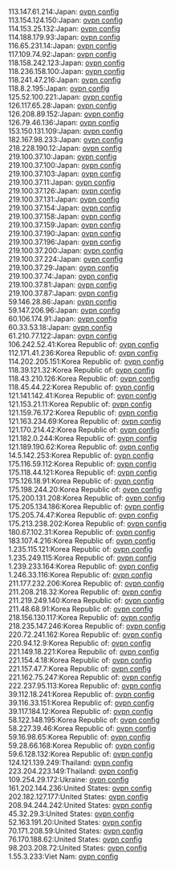 113.147.61.214:Japan: [ovpn config](vpn/113_147_61_214.ovpn)  
113.154.124.150:Japan: [ovpn config](vpn/113_154_124_150.ovpn)  
114.153.25.132:Japan: [ovpn config](vpn/114_153_25_132.ovpn)  
114.188.179.93:Japan: [ovpn config](vpn/114_188_179_93.ovpn)  
116.65.231.14:Japan: [ovpn config](vpn/116_65_231_14.ovpn)  
117.109.74.92:Japan: [ovpn config](vpn/117_109_74_92.ovpn)  
118.158.242.123:Japan: [ovpn config](vpn/118_158_242_123.ovpn)  
118.236.158.100:Japan: [ovpn config](vpn/118_236_158_100.ovpn)  
118.241.47.216:Japan: [ovpn config](vpn/118_241_47_216.ovpn)  
118.8.2.195:Japan: [ovpn config](vpn/118_8_2_195.ovpn)  
125.52.100.221:Japan: [ovpn config](vpn/125_52_100_221.ovpn)  
126.117.65.28:Japan: [ovpn config](vpn/126_117_65_28.ovpn)  
126.208.89.152:Japan: [ovpn config](vpn/126_208_89_152.ovpn)  
126.79.46.136:Japan: [ovpn config](vpn/126_79_46_136.ovpn)  
153.150.131.109:Japan: [ovpn config](vpn/153_150_131_109.ovpn)  
182.167.98.233:Japan: [ovpn config](vpn/182_167_98_233.ovpn)  
218.228.190.12:Japan: [ovpn config](vpn/218_228_190_12.ovpn)  
219.100.37.10:Japan: [ovpn config](vpn/219_100_37_10.ovpn)  
219.100.37.100:Japan: [ovpn config](vpn/219_100_37_100.ovpn)  
219.100.37.103:Japan: [ovpn config](vpn/219_100_37_103.ovpn)  
219.100.37.11:Japan: [ovpn config](vpn/219_100_37_11.ovpn)  
219.100.37.126:Japan: [ovpn config](vpn/219_100_37_126.ovpn)  
219.100.37.131:Japan: [ovpn config](vpn/219_100_37_131.ovpn)  
219.100.37.154:Japan: [ovpn config](vpn/219_100_37_154.ovpn)  
219.100.37.158:Japan: [ovpn config](vpn/219_100_37_158.ovpn)  
219.100.37.159:Japan: [ovpn config](vpn/219_100_37_159.ovpn)  
219.100.37.190:Japan: [ovpn config](vpn/219_100_37_190.ovpn)  
219.100.37.196:Japan: [ovpn config](vpn/219_100_37_196.ovpn)  
219.100.37.200:Japan: [ovpn config](vpn/219_100_37_200.ovpn)  
219.100.37.224:Japan: [ovpn config](vpn/219_100_37_224.ovpn)  
219.100.37.29:Japan: [ovpn config](vpn/219_100_37_29.ovpn)  
219.100.37.74:Japan: [ovpn config](vpn/219_100_37_74.ovpn)  
219.100.37.81:Japan: [ovpn config](vpn/219_100_37_81.ovpn)  
219.100.37.87:Japan: [ovpn config](vpn/219_100_37_87.ovpn)  
59.146.28.86:Japan: [ovpn config](vpn/59_146_28_86.ovpn)  
59.147.206.96:Japan: [ovpn config](vpn/59_147_206_96.ovpn)  
60.106.174.91:Japan: [ovpn config](vpn/60_106_174_91.ovpn)  
60.33.53.18:Japan: [ovpn config](vpn/60_33_53_18.ovpn)  
61.210.77.122:Japan: [ovpn config](vpn/61_210_77_122.ovpn)  
106.242.52.41:Korea Republic of: [ovpn config](vpn/106_242_52_41.ovpn)  
112.171.41.236:Korea Republic of: [ovpn config](vpn/112_171_41_236.ovpn)  
114.202.205.151:Korea Republic of: [ovpn config](vpn/114_202_205_151.ovpn)  
118.39.121.32:Korea Republic of: [ovpn config](vpn/118_39_121_32.ovpn)  
118.43.210.126:Korea Republic of: [ovpn config](vpn/118_43_210_126.ovpn)  
118.45.44.22:Korea Republic of: [ovpn config](vpn/118_45_44_22.ovpn)  
121.141.142.41:Korea Republic of: [ovpn config](vpn/121_141_142_41.ovpn)  
121.153.21.11:Korea Republic of: [ovpn config](vpn/121_153_21_11.ovpn)  
121.159.76.172:Korea Republic of: [ovpn config](vpn/121_159_76_172.ovpn)  
121.163.234.69:Korea Republic of: [ovpn config](vpn/121_163_234_69.ovpn)  
121.170.214.42:Korea Republic of: [ovpn config](vpn/121_170_214_42.ovpn)  
121.182.0.244:Korea Republic of: [ovpn config](vpn/121_182_0_244.ovpn)  
121.189.190.62:Korea Republic of: [ovpn config](vpn/121_189_190_62.ovpn)  
14.5.142.253:Korea Republic of: [ovpn config](vpn/14_5_142_253.ovpn)  
175.116.59.112:Korea Republic of: [ovpn config](vpn/175_116_59_112.ovpn)  
175.118.44.121:Korea Republic of: [ovpn config](vpn/175_118_44_121.ovpn)  
175.126.18.91:Korea Republic of: [ovpn config](vpn/175_126_18_91.ovpn)  
175.198.244.20:Korea Republic of: [ovpn config](vpn/175_198_244_20.ovpn)  
175.200.131.208:Korea Republic of: [ovpn config](vpn/175_200_131_208.ovpn)  
175.205.134.186:Korea Republic of: [ovpn config](vpn/175_205_134_186.ovpn)  
175.205.74.47:Korea Republic of: [ovpn config](vpn/175_205_74_47.ovpn)  
175.213.238.202:Korea Republic of: [ovpn config](vpn/175_213_238_202.ovpn)  
180.67.102.31:Korea Republic of: [ovpn config](vpn/180_67_102_31.ovpn)  
183.107.4.216:Korea Republic of: [ovpn config](vpn/183_107_4_216.ovpn)  
1.235.115.121:Korea Republic of: [ovpn config](vpn/1_235_115_121.ovpn)  
1.235.249.115:Korea Republic of: [ovpn config](vpn/1_235_249_115.ovpn)  
1.239.233.164:Korea Republic of: [ovpn config](vpn/1_239_233_164.ovpn)  
1.246.33.116:Korea Republic of: [ovpn config](vpn/1_246_33_116.ovpn)  
211.177.232.206:Korea Republic of: [ovpn config](vpn/211_177_232_206.ovpn)  
211.208.218.32:Korea Republic of: [ovpn config](vpn/211_208_218_32.ovpn)  
211.219.249.140:Korea Republic of: [ovpn config](vpn/211_219_249_140.ovpn)  
211.48.68.91:Korea Republic of: [ovpn config](vpn/211_48_68_91.ovpn)  
218.156.130.117:Korea Republic of: [ovpn config](vpn/218_156_130_117.ovpn)  
218.235.147.246:Korea Republic of: [ovpn config](vpn/218_235_147_246.ovpn)  
220.72.241.162:Korea Republic of: [ovpn config](vpn/220_72_241_162.ovpn)  
220.94.12.9:Korea Republic of: [ovpn config](vpn/220_94_12_9.ovpn)  
221.149.18.221:Korea Republic of: [ovpn config](vpn/221_149_18_221.ovpn)  
221.154.4.18:Korea Republic of: [ovpn config](vpn/221_154_4_18.ovpn)  
221.157.47.7:Korea Republic of: [ovpn config](vpn/221_157_47_7.ovpn)  
221.162.75.247:Korea Republic of: [ovpn config](vpn/221_162_75_247.ovpn)  
222.237.95.113:Korea Republic of: [ovpn config](vpn/222_237_95_113.ovpn)  
39.112.18.241:Korea Republic of: [ovpn config](vpn/39_112_18_241.ovpn)  
39.116.33.151:Korea Republic of: [ovpn config](vpn/39_116_33_151.ovpn)  
39.117.184.12:Korea Republic of: [ovpn config](vpn/39_117_184_12.ovpn)  
58.122.148.195:Korea Republic of: [ovpn config](vpn/58_122_148_195.ovpn)  
58.227.39.46:Korea Republic of: [ovpn config](vpn/58_227_39_46.ovpn)  
59.16.98.65:Korea Republic of: [ovpn config](vpn/59_16_98_65.ovpn)  
59.28.66.168:Korea Republic of: [ovpn config](vpn/59_28_66_168.ovpn)  
59.6.128.132:Korea Republic of: [ovpn config](vpn/59_6_128_132.ovpn)  
124.121.139.249:Thailand: [ovpn config](vpn/124_121_139_249.ovpn)  
223.204.223.149:Thailand: [ovpn config](vpn/223_204_223_149.ovpn)  
109.254.29.172:Ukraine: [ovpn config](vpn/109_254_29_172.ovpn)  
161.202.144.236:United States: [ovpn config](vpn/161_202_144_236.ovpn)  
202.182.127.177:United States: [ovpn config](vpn/202_182_127_177.ovpn)  
208.94.244.242:United States: [ovpn config](vpn/208_94_244_242.ovpn)  
45.32.29.3:United States: [ovpn config](vpn/45_32_29_3.ovpn)  
52.163.191.20:United States: [ovpn config](vpn/52_163_191_20.ovpn)  
70.171.208.59:United States: [ovpn config](vpn/70_171_208_59.ovpn)  
76.170.188.62:United States: [ovpn config](vpn/76_170_188_62.ovpn)  
98.203.208.72:United States: [ovpn config](vpn/98_203_208_72.ovpn)  
1.55.3.233:Viet Nam: [ovpn config](vpn/1_55_3_233.ovpn)  
